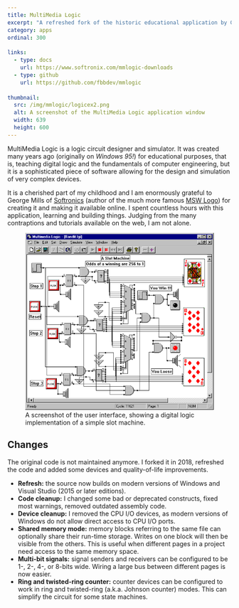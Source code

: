 ```yaml
---
title: MultiMedia Logic
excerpt: "A refreshed fork of the historic educational application by George Mills of Softronics"
category: apps
ordinal: 300

links:
  - type: docs
    url: https://www.softronix.com/mmlogic-downloads
  - type: github
    url: https://github.com/fbbdev/mmlogic

thumbnail:
  src: /img/mmlogic/logicex2.png
  alt: A screenshot of the MultiMedia Logic application window
  width: 639
  height: 600
---
```


MultiMedia Logic is a logic circuit designer and simulator. It was created many years ago
(originally on *Windows 95!*) for educational purposes, that is, teaching digital logic
and the fundamentals of computer engineering, but it is a sophisticated piece of software
allowing for the design and simulation of very complex devices.

It is a cherished part of my childhood and I am enormously grateful to George Mills of
[Softronics](https://www.softronix.com/) (author of the much more famous
[MSW Logo](https://www.softronix.com/logo_downloads/)) for creating it and making it
available online. I spent countless hours with this application, learning and building
things. Judging from the many contraptions and tutorials available on the web, I am not alone.

<figure>
  <img src="/img/mmlogic/logicex2.png">
  <figcaption>
    A screenshot of the user interface, showing a digital logic implementation of a simple
    slot machine.
  </figcaption>
</figure>

## Changes

The original code is not maintained anymore. I forked it in 2018, refreshed the code and
added some devices and quality-of-life improvements.

  - **Refresh:** the source now builds on modern versions of Windows and Visual Studio (2015
  or later editions).
  - **Code cleanup:** I changed some bad or deprecated constructs, fixed most warnings,
  removed outdated assembly code.
  - **Device cleanup:** I removed the CPU I/O devices, as modern versions of Windows do not
  allow direct access to CPU I/O ports.
  - **Shared memory mode:** memory blocks referring to the same file can optionally share
  their run-time storage. Writes on one block will then be visible from the others.
  This is useful when different pages in a project need access to the same memory space.
  - **Multi-bit signals:** signal senders and receivers can be configured to be 1-, 2-, 4-,
  or 8-bits wide. Wiring a large bus between different pages is now easier.
  - **Ring and twisted-ring counter:** counter devices can be configured to work in ring
  and twisted-ring (a.k.a. Johnson counter) modes. This can simplify the circuit for some
  state machines.
